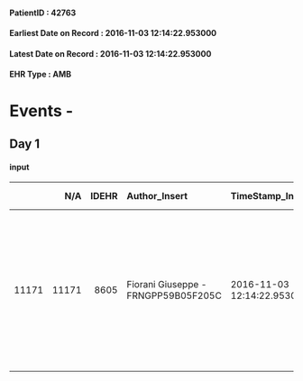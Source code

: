 
#### PatientID : 42763
#### Earliest Date on Record : 2016-11-03 12:14:22.953000
#### Latest Date on Record : 2016-11-03 12:14:22.953000
#### EHR Type : AMB

# Events - 

## Day 1

#### input
|       |    N/A |   IDEHR | Author_Insert                       | TimeStamp_Insert           | EHRType   |   PatientID |   IDDigitalSignDocument | persone_vicine   |   Unnamed: 0_x.1 |   IDANAMNESI_SOCIALE | Patient   | FamigliaAltro   | Paziente_T   | FamigliaAltro_T   |   Non_Rilevabile_x.1 | Note_Non_Rilevabile_x.1   | opt_Problemi   | Note_I                                                                                                                                                                 | ds_note_timori                                                                                                                                                | chk_contr_sintomi   | opt_paziente_a   | opt_famiglia_a   | opt_adeguatezza   | opt_paziente_solo   | ds_note_con                                                                                                                                                                        | opt_presente_assente   | Presenza_minori   | Caregiver_principale   | opt_capacita     | ds_familiari_coinv   | opt_necessario   | opt_presente   | opt_risorse_ec   | opt_paziente_psi   | opt_Ins_vol   | opt_paziente_ad   | opt_caregiver_ad   | opt_esenzione   | opt_inv_civile            |   ds_codice_es | Needs     | Domestic partnership   | Fragility                    | opt_disponibilita_f   | opt_indennita_acc         | opt_legge                 | opt_famiglia_psi   | opt_disponibilit_paz   |
|------:|-------:|--------:|:------------------------------------|:---------------------------|:----------|------------:|------------------------:|:-----------------|-----------------:|---------------------:|:----------|:----------------|:-------------|:------------------|---------------------:|:--------------------------|:---------------|:-----------------------------------------------------------------------------------------------------------------------------------------------------------------------|:--------------------------------------------------------------------------------------------------------------------------------------------------------------|:--------------------|:-----------------|:-----------------|:------------------|:--------------------|:-----------------------------------------------------------------------------------------------------------------------------------------------------------------------------------|:-----------------------|:------------------|:-----------------------|:-----------------|:---------------------|:-----------------|:---------------|:-----------------|:-------------------|:--------------|:------------------|:-------------------|:----------------|:--------------------------|---------------:|:----------|:-----------------------|:-----------------------------|:----------------------|:--------------------------|:--------------------------|:-------------------|:-----------------------|
| 11171 |  11171 |    8605 | Fiorani Giuseppe - FRNGPP59B05F205C | 2016-11-03 12:14:22.953000 | AMB       |       42763 |                  541665 | N/A              |             4521 |                 2934 | Si#1      | Si#1            | Si#1         | Si#1              |                    0 | NR                        | No#0           | Il pz ed il nucleo familiare sono informati della diagnosi e del peggioramento importante occorso negli ultimi tempi,preludio ad una prognosi infausta in tempi brevi. | Non ho notato dal colloquio particolari timori dalla moglie,che presenta qualche difficolt√† pi√π emotiva,legata alla consapevolezza di una prognosi infausta | controllo sintomi#0 | Congruenti#1     | Congruenti#1     | Si#1              | No#0                | Il pz vive con la moglie Enrica di aa 72. Due figli fuori casa:Alessandro di aa 44,IP presso l'Humanitas ,residente a Marudo e Beatrice di aa 39,che abita nello stesso caseggiato | Presente#1             | No#0              | la moglie Enrica.      | Incrementabile#1 | i figli              | No#0             | No#0           | Adeguate#1       | No#0               | No#0          | Totale#2          | Totale#2           | Si#1            | in fase di accertamento#2 |             48 | Clinici#0 | Coniuge/Convivente#0   | sovraccarico assistenziale#4 | No#0                  | in fase di accertamento#2 | in fase di accertamento#2 | No#0               | No#0                   |


